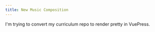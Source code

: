 ```yaml
---
title: New Music Composition
---
```


I'm trying to convert my curriculum repo to render pretty in VuePress.
